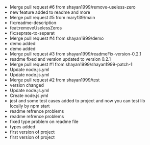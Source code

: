 - Merge pull request #6 from shayan1999/remove-useless-zero
- new feature added to readme and more
- Merge pull request #5 from mary139/main
- fix:readme-description
- feat:removeUselessZeros
- fix:seprate-to-separat
- Merge pull request #4 from shayan1999/demo
- demo added
- demo added
- Merge pull request #3 from shayan1999/readmeFix-version-0.2.1
- readme fixed and version updated to version 0.2.1
- Merge pull request #1 from shayan1999/shayan1999-patch-1
- Update node.js.yml
- Update node.js.yml
- Merge pull request #2 from shayan1999/test
- version changed
- Update node.js.yml
- Create node.js.yml
- jest and some test cases added to project and now you can test lib locally by npm start
- readme refrence problems
- readme refrence problems
- fixed type problem on readme file
- types added
- first version of project
- first version of project
